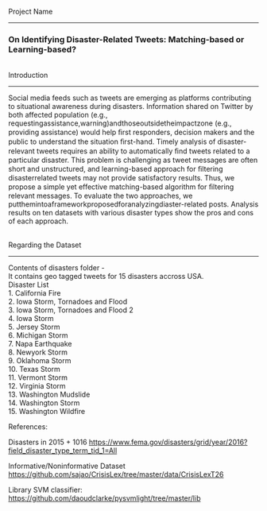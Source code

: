 Project Name <hr>
<h3><b> On Identifying Disaster-Related Tweets: Matching-based or Learning-based? </b></h3>

<br>
Introduction 
<hr>
Social media feeds such as tweets are emerging as platforms contributing to situational awareness during disasters. Information shared on Twitter by both affected population (e.g., requestingassistance,warning)andthoseoutsidetheimpactzone (e.g., providing assistance) would help ﬁrst responders, decision makers and the public to understand the situation ﬁrst-hand. Timely analysis of disaster-relevant tweets requires an ability to automatically ﬁnd tweets related to a particular disaster. This problem is challenging as tweet messages are often short and unstructured, and learning-based approach for ﬁltering disasterrelated tweets may not provide satisfactory results. Thus, we propose a simple yet effective matching-based algorithm for ﬁltering relevant messages. To evaluate the two approaches, we putthemintoaframeworkproposedforanalyzingdiaster-related posts. Analysis results on ten datasets with various disaster types show the pros and cons of each approach. 
<br>
<br>

Regarding the Dataset
<hr>
Contents of disasters folder - 
<br>
It contains geo tagged tweets for 15 disasters accross USA.
<br>
Disaster List 
<br>
1. California Fire <br>
2. Iowa Storm, Tornadoes and Flood <br>
3. Iowa Storm, Tornadoes and Flood 2 <br>
4. Iowa Storm <br>
5. Jersey Storm <br>
6. Michigan Storm <br>
7. Napa Earthquake <br>
8. Newyork Storm <br>
9. Oklahoma Storm <br>
10. Texas Storm <br>
11. Vermont Storm <br>
12. Virginia Storm <br>
13. Washington Mudslide <br>
14. Washington Storm <br>
15. Washington Wildfire <br>


References:

Disasters in 2015 + 1016
https://www.fema.gov/disasters/grid/year/2016?field_disaster_type_term_tid_1=All

Informative/Noninformative Dataset
https://github.com/sajao/CrisisLex/tree/master/data/CrisisLexT26

Library
SVM classifier: https://github.com/daoudclarke/pysvmlight/tree/master/lib
